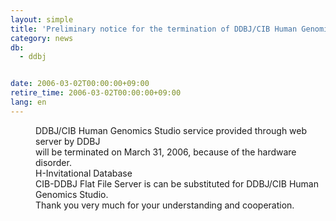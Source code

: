 ```yaml
---
layout: simple
title: 'Preliminary notice for the termination of DDBJ/CIB Human Genomics Studio by    DDBJ'
category: news
db:
  - ddbj


date: 2006-03-02T00:00:00+09:00
retire_time: 2006-03-02T00:00:00+09:00
lang: en
---
```


<dd>DDBJ/CIB Human Genomics Studio service provided through web server by DDBJ<br> will be terminated on March 31, 2006, because of the hardware disorder.
<dd>H-Invitational Database<br> CIB-DDBJ Flat File Server is can be substituted for DDBJ/CIB Human<br> Genomics Studio.<br> Thank you very much for your understanding and cooperation.</dd>
</dd>
